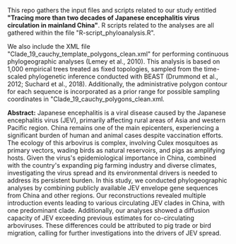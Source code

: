 This repo gathers the input files and scripts related to our study entitled **"Tracing more than two decades of Japanese encephalitis virus circulation in mainland China"**. R scripts related to the analyses are all gathered within the file "R-script_phyloanalysis.R". 

We also include the XML file "Clade_19_cauchy_template_polygons_clean.xml" for performing continuous phylogeographic analyses (Lemey et al., 2010). This analysis is based on 1,000 empirical trees treated as fixed topologies, sampled from the time-scaled phylogenetic inference conducted with BEAST (Drummond et al., 2012; Suchard et al., 2018). Additionally, the administrative polygon contour for each sequence is incorporated as a prior range for possible sampling coordinates in "Clade_19_cauchy_polygons_clean.xml.

**Abstract:** Japanese encephalitis is a viral disease caused by the Japanese encephalitis virus (JEV), primarily affecting rural areas of Asia and western Pacific region. China remains one of the main epicenters, experiencing a significant burden of human and animal cases despite vaccination efforts. The ecology of this arbovirus is complex, involving Culex mosquitoes as primary vectors, wading birds as natural reservoirs, and pigs as amplifying hosts. Given the virus's epidemiological importance in China, combined with the country's expanding pig farming industry and diverse climates, investigating the virus spread and its environmental drivers is needed to address its persistent burden. In this study, we conducted phylogeographic analyses by combining publicly available JEV envelope gene sequences from China and other regions. Our reconstructions revealed multiple introduction events leading to various circulating JEV clades in China, with one predominant clade. Additionally, our analyses showed a diffusion capacity of JEV exceeding previous estimates for co-circulating arboviruses. These differences could be attributed to pig trade or bird migration, calling for further investigations into the drivers of JEV spread.
